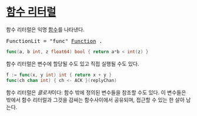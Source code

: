 # [함수 리터럴](#function-literals)

함수 리터럴은 익명 [함수](/Declarationsndcope/function_declarations.html)를 나타낸다.

<pre>
<a id="FunctionLit">FunctionLit</a> = "func" <a href="/Declarations%20and%20scope/function_declarations.html#Function">Function</a> .
</pre>

```go
func(a, b int, z float64) bool { return a*b < int(z) }
```

함수 리터럴은 변수에 할당될 수도 있고 직접 실행될 수도 있다.

```go
f := func(x, y int) int { return x + y }
func(ch chan int) { ch <- ACK }(replyChan)
```

함수 리터럴은 *클로저*이다: 함수 밖에 정의된 변수들을 참조할 수도 있다. 이 변수들은 밖에서 함수 리터럴과 그것을 감싸는 함수사이에서 공유되며, 접근할 수 있는 한 살아 남는다.
